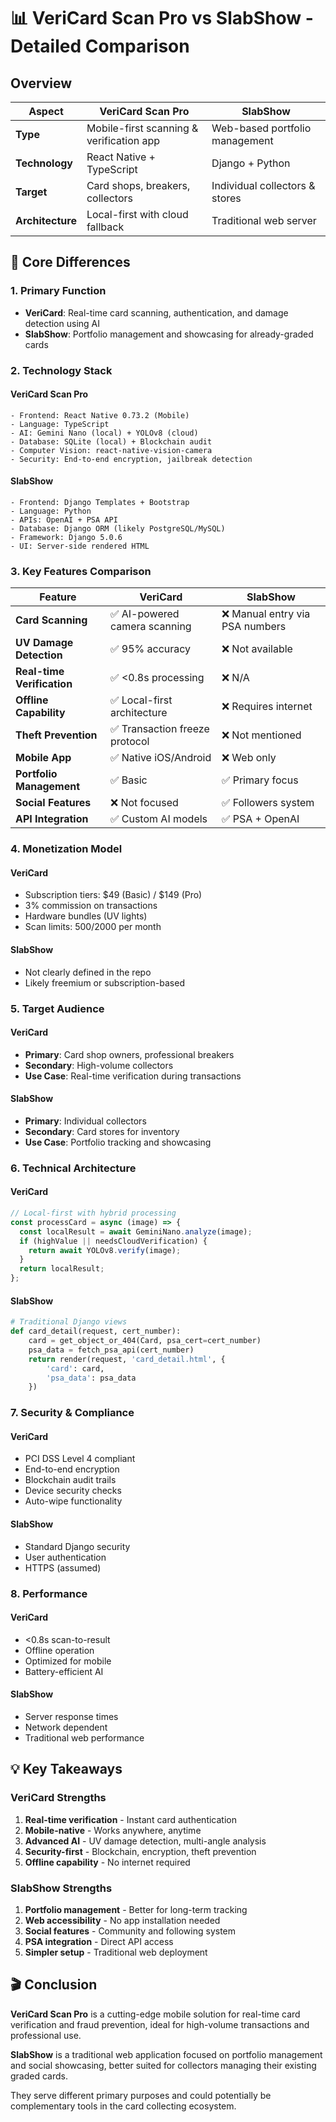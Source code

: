 # 📊 VeriCard Scan Pro vs SlabShow - Detailed Comparison

## Overview

| Aspect | VeriCard Scan Pro | SlabShow |
|--------|-------------------|----------|
| **Type** | Mobile-first scanning & verification app | Web-based portfolio management |
| **Technology** | React Native + TypeScript | Django + Python |
| **Target** | Card shops, breakers, collectors | Individual collectors & stores |
| **Architecture** | Local-first with cloud fallback | Traditional web server |

## 🎯 Core Differences

### 1. **Primary Function**
- **VeriCard**: Real-time card scanning, authentication, and damage detection using AI
- **SlabShow**: Portfolio management and showcasing for already-graded cards

### 2. **Technology Stack**

#### VeriCard Scan Pro
```
- Frontend: React Native 0.73.2 (Mobile)
- Language: TypeScript
- AI: Gemini Nano (local) + YOLOv8 (cloud)
- Database: SQLite (local) + Blockchain audit
- Computer Vision: react-native-vision-camera
- Security: End-to-end encryption, jailbreak detection
```

#### SlabShow
```
- Frontend: Django Templates + Bootstrap
- Language: Python
- APIs: OpenAI + PSA API
- Database: Django ORM (likely PostgreSQL/MySQL)
- Framework: Django 5.0.6
- UI: Server-side rendered HTML
```

### 3. **Key Features Comparison**

| Feature | VeriCard | SlabShow |
|---------|-----------|----------|
| **Card Scanning** | ✅ AI-powered camera scanning | ❌ Manual entry via PSA numbers |
| **UV Damage Detection** | ✅ 95% accuracy | ❌ Not available |
| **Real-time Verification** | ✅ <0.8s processing | ❌ N/A |
| **Offline Capability** | ✅ Local-first architecture | ❌ Requires internet |
| **Theft Prevention** | ✅ Transaction freeze protocol | ❌ Not mentioned |
| **Mobile App** | ✅ Native iOS/Android | ❌ Web only |
| **Portfolio Management** | ✅ Basic | ✅ Primary focus |
| **Social Features** | ❌ Not focused | ✅ Followers system |
| **API Integration** | ✅ Custom AI models | ✅ PSA + OpenAI |

### 4. **Monetization Model**

#### VeriCard
- Subscription tiers: $49 (Basic) / $149 (Pro)
- 3% commission on transactions
- Hardware bundles (UV lights)
- Scan limits: 500/2000 per month

#### SlabShow
- Not clearly defined in the repo
- Likely freemium or subscription-based

### 5. **Target Audience**

#### VeriCard
- **Primary**: Card shop owners, professional breakers
- **Secondary**: High-volume collectors
- **Use Case**: Real-time verification during transactions

#### SlabShow
- **Primary**: Individual collectors
- **Secondary**: Card stores for inventory
- **Use Case**: Portfolio tracking and showcasing

### 6. **Technical Architecture**

#### VeriCard
```typescript
// Local-first with hybrid processing
const processCard = async (image) => {
  const localResult = await GeminiNano.analyze(image);
  if (highValue || needsCloudVerification) {
    return await YOLOv8.verify(image);
  }
  return localResult;
};
```

#### SlabShow
```python
# Traditional Django views
def card_detail(request, cert_number):
    card = get_object_or_404(Card, psa_cert=cert_number)
    psa_data = fetch_psa_api(cert_number)
    return render(request, 'card_detail.html', {
        'card': card,
        'psa_data': psa_data
    })
```

### 7. **Security & Compliance**

#### VeriCard
- PCI DSS Level 4 compliant
- End-to-end encryption
- Blockchain audit trails
- Device security checks
- Auto-wipe functionality

#### SlabShow
- Standard Django security
- User authentication
- HTTPS (assumed)

### 8. **Performance**

#### VeriCard
- <0.8s scan-to-result
- Offline operation
- Optimized for mobile
- Battery-efficient AI

#### SlabShow
- Server response times
- Network dependent
- Traditional web performance

## 💡 Key Takeaways

### VeriCard Strengths
1. **Real-time verification** - Instant card authentication
2. **Mobile-native** - Works anywhere, anytime
3. **Advanced AI** - UV damage detection, multi-angle analysis
4. **Security-first** - Blockchain, encryption, theft prevention
5. **Offline capability** - No internet required

### SlabShow Strengths
1. **Portfolio management** - Better for long-term tracking
2. **Web accessibility** - No app installation needed
3. **Social features** - Community and following system
4. **PSA integration** - Direct API access
5. **Simpler setup** - Traditional web deployment

## 🎬 Conclusion

**VeriCard Scan Pro** is a cutting-edge mobile solution for real-time card verification and fraud prevention, ideal for high-volume transactions and professional use.

**SlabShow** is a traditional web application focused on portfolio management and social showcasing, better suited for collectors managing their existing graded cards.

They serve different primary purposes and could potentially be complementary tools in the card collecting ecosystem.
